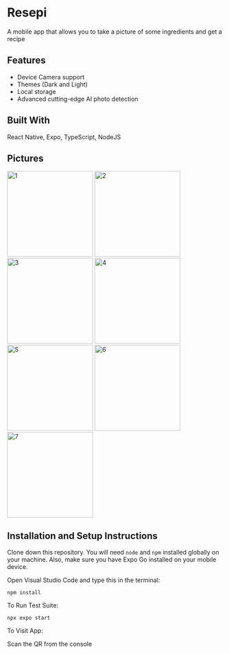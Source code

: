 # Resepi
A mobile app that allows you to take a picture of some ingredients and get a recipe

## Features
- Device Camera support
- Themes (Dark and Light)
- Local storage
- Advanced cutting-edge AI photo detection

## Built With
React Native, Expo, TypeScript, NodeJS

## Pictures
<img src="https://github.com/user-attachments/assets/461128d6-8b46-4bee-9095-2ca57ad141c8" alt="1" width="200"/>
<img src="https://github.com/user-attachments/assets/a96afd23-f681-4c44-9a58-7a83653c6e42" alt="2" width="200"/>
<img src="https://github.com/user-attachments/assets/109dcecb-145b-48bf-8958-f3a3b56f6a5e" alt="3" width="200"/>
<img src="https://github.com/user-attachments/assets/bc98ad44-6656-434f-aade-7764aad01787" alt="4" width="200"/>
<img src="https://github.com/user-attachments/assets/9ad7a616-82e1-465d-9593-47bf984c5807" alt="5" width="200"/>
<img src="https://github.com/user-attachments/assets/d88492ac-3299-4963-84a3-8de39b751e13" alt="6" width="200"/>
<img src="https://github.com/user-attachments/assets/1c4d20b7-d582-4f9c-9630-969d1ab30bcc" alt="7" width="200"/>

## Installation and Setup Instructions

Clone down this repository. You will need `node` and `npm` installed globally on your machine. Also, make sure you have Expo Go installed on your mobile device.  

Open Visual Studio Code and type this in the terminal:

`npm install`  

To Run Test Suite:  

`npx expo start` 

To Visit App:

Scan the QR from the console
